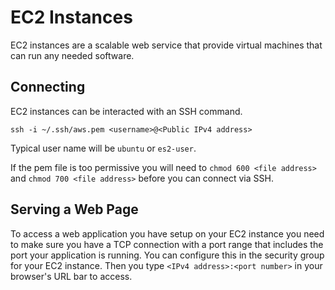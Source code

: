 # EC2 Instances

EC2 instances are a scalable web service that provide virtual machines that can run any needed software.

## Connecting

EC2 instances can be interacted with an SSH command.

`ssh -i ~/.ssh/aws.pem <username>@<Public IPv4 address>`

Typical user name will be `ubuntu` or `es2-user`.

If the pem file is too permissive you will need to `chmod 600 <file address>` and `chmod 700 <file address>` before you can connect via SSH.

## Serving a Web Page

To access a web application you have setup on your EC2 instance you need to make sure you have a TCP connection with a port range that includes the port your application is running. You can configure this in the security group for your EC2 instance. Then you type `<IPv4 address>:<port number>` in your browser's URL bar to access.
